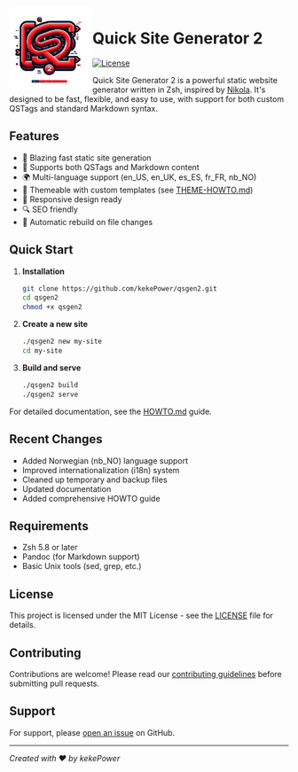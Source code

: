 <img src="qsg2-square.png" width="150" align="left">

# Quick Site Generator 2

[![License](https://img.shields.io/badge/license-MIT-blue.svg)](LICENSE)

Quick Site Generator 2 is a powerful static website generator written in Zsh, inspired by [Nikola](https://github.com/getnikola/nikola). It's designed to be fast, flexible, and easy to use, with support for both custom QSTags and standard Markdown syntax.

## Features

- 🚀 Blazing fast static site generation
- 📝 Supports both QSTags and Markdown content
- 🌍 Multi-language support (en_US, en_UK, es_ES, fr_FR, nb_NO)
- 🎨 Themeable with custom templates (see [THEME-HOWTO.md](THEME-HOWTO.md))
- 📱 Responsive design ready
- 🔍 SEO friendly
- 🔄 Automatic rebuild on file changes

## Quick Start

1. **Installation**
   ```bash
   git clone https://github.com/kekePower/qsgen2.git
   cd qsgen2
   chmod +x qsgen2
   ```

2. **Create a new site**
   ```bash
   ./qsgen2 new my-site
   cd my-site
   ```

3. **Build and serve**
   ```bash
   ./qsgen2 build
   ./qsgen2 serve
   ```

For detailed documentation, see the [HOWTO.md](HOWTO.md) guide.

## Recent Changes

- Added Norwegian (nb_NO) language support
- Improved internationalization (i18n) system
- Cleaned up temporary and backup files
- Updated documentation
- Added comprehensive HOWTO guide

## Requirements

- Zsh 5.8 or later
- Pandoc (for Markdown support)
- Basic Unix tools (sed, grep, etc.)

## License

This project is licensed under the MIT License - see the [LICENSE](LICENSE) file for details.

## Contributing

Contributions are welcome! Please read our [contributing guidelines](CONTRIBUTING.md) before submitting pull requests.

## Support

For support, please [open an issue](https://github.com/kekePower/qsgen2/issues) on GitHub.

---

*Created with ❤️ by kekePower*
